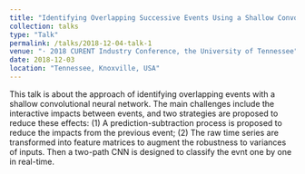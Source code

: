 ```yaml
---
title: "Identifying Overlapping Successive Events Using a Shallow Convolutional Neural Network"
collection: talks
type: "Talk"
permalink: /talks/2018-12-04-talk-1
venue: "· 2018 CURENT Industry Conference, the University of Tennessee"
date: 2018-12-03
location: "Tennessee, Knoxville, USA"
---
```


This talk is about the approach of identifying overlapping events with a shallow convolutional neural network. The main challenges include the interactive impacts between events, and two strategies are proposed to reduce these effects: (1) A prediction-subtraction process is proposed to reduce the impacts from the previous event; (2) The raw time series are transformed into feature matrices to augment the robustness to variances of inputs. Then a two-path CNN is designed to classify the evnt one by one in real-time.
